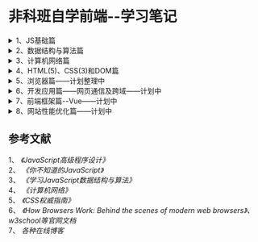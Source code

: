 # 非科班自学前端--学习笔记
<details>
<summary>1、JS基础篇</summary>
  
1.1 [对象的创建和继承](https://github.com/IamHuadong/blogs/issues/1)  
1.2 [对象的浅拷贝和深拷贝](https://github.com/IamHuadong/blogs/issues/2)  
1.3 [new的过程——手写new](https://github.com/IamHuadong/blogs/issues/3)  
1.4 [对闭包的理解（垃圾回收机制）与应用（防抖、节流）](https://github.com/IamHuadong/blogs/issues/8)   
1.5 [js的异步回调、Promise及其手写](https://github.com/IamHuadong/blogs/issues/9)  
1.6 [this的指向及其4种绑定规则 ](https://github.com/IamHuadong/blogs/issues/10)  
</details>
<details>
<summary>2、数据结构与算法篇</summary>
  
2.1 [栈和队列——2个栈实现队列](https://github.com/IamHuadong/blogs/issues/4)  
2.2 [链表——js实现链表类及其方法](https://github.com/IamHuadong/blogs/issues/5)  
2.3 排序算法——[冒泡排序](https://github.com/IamHuadong/blogs/issues/6) | [归并排序](https://github.com/IamHuadong/blogs/issues/11) | [快速排序](https://github.com/IamHuadong/blogs/issues/7)  
2.4 [二叉树、堆的一些概念](https://github.com/IamHuadong/blogs/issues/12)  
2.5 [二叉树类的创建及前、中、后续遍历](https://github.com/IamHuadong/blogs/issues/13)  
</details>
<details>
<summary>3、计算机网络篇</summary>
  
3.1 [计算机网络的体系结构及其各层的作用](https://github.com/IamHuadong/blogs/issues/14)  
3.2 [网络层要点](https://github.com/IamHuadong/blogs/issues/15)  
3.3 [运输层要点](https://github.com/IamHuadong/blogs/issues/16)  
3.4 [应用层要点](https://github.com/IamHuadong/blogs/issues/17)  
3.5 [应用层协议——HTTP/1.0、1.1及2.0](https://github.com/IamHuadong/blogs/issues/18)  
3.6 [密码体制及应用——HTTPS](https://github.com/IamHuadong/blogs/issues/19)  
</details>
<details>
<summary>4、HTML(5)、CSS(3)和DOM篇</summary>
  
4.1 [HTML元素类型+CSS样式关联方式](https://github.com/IamHuadong/blogs/issues/20)  
4.2 [选择器及样式优先级](https://github.com/IamHuadong/blogs/issues/21)  
4.3 [文本行、浮动和定位](https://github.com/IamHuadong/blogs/issues/22)  
4.4 [display: none, visibility: hidden 和 opacity: 0](https://github.com/IamHuadong/blogs/issues/23)  
4.5 [HTML5新特性](https://github.com/IamHuadong/blogs/issues/24)  
4.6 [CSS新特性](https://github.com/IamHuadong/blogs/issues/25)  
4.7 [DOM事件](https://github.com/IamHuadong/blogs/issues/26)  
</details>
<details>
<summary>5、浏览器篇——计划整理中</summary>

5.1 [浏览器的组成](https://github.com/IamHuadong/blogs/issues/27)  
5.1 [JS引擎执行原理——事件循环Event Loop](https://github.com/IamHuadong/blogs/issues/26)  
5.1 [浏览器工作原理——重排、重绘](https://github.com/IamHuadong/blogs/issues/25)  
5.2 [浏览器检测、兼容](https://github.com/IamHuadong/blogs/issues/25)  
5.3 [浏览器缓存——强缓存和协商缓存](https://github.com/IamHuadong/blogs/issues/25)  
5.4 [浏览器内存泄漏](https://github.com/IamHuadong/blogs/issues/25)  
5.5 [浏览器输入url过程](https://github.com/IamHuadong/blogs/issues/25)  
</details>
<details>
<summary>6、开发应用篇——网页通信及跨域——计划中</summary>
   
. [图片的懒加载和预加载](https://github.com/IamHuadong/blogs/issues/25)  
. [Ajax原理、同源策略及跨域（iframe）](https://github.com/IamHuadong/blogs/issues/25)  
. [服务端推送Comet和Web Sockets——长轮询和短轮询](https://github.com/IamHuadong/blogs/issues/25)  
. [Web数据存储——sessionStorage和localStorage](https://github.com/IamHuadong/blogs/issues/25)  
. [用户身份识别——cookie、session和token](https://github.com/IamHuadong/blogs/issues/25)  
. [页面登录——MySQL+node.js](https://github.com/IamHuadong/blogs/issues/25)  
. [Web安全防范——XSS与CSRF](https://github.com/IamHuadong/blogs/issues/25)  
. [前后端交互——restful](https://github.com/IamHuadong/blogs/issues/25)  
</details>
<details>
<summary>7、前端框架篇--Vue——计划中</summary>
   
</details>
<details>
<summary>8、网站性能优化篇——计划中</summary>
   
</details>

## 参考文献
1、 *《JavaScript高级程序设计》*  
2、 *《你不知道的JavaScript》*  
3、 *《学习JavaScript数据结构与算法》*   
4、 *《计算机网络》*  
5、 *《CSS权威指南》*  
6、 *《How Browsers Work: Behind the scenes of modern web browsers》、w3school等官网文档*  
7、 *各种在线博客*
